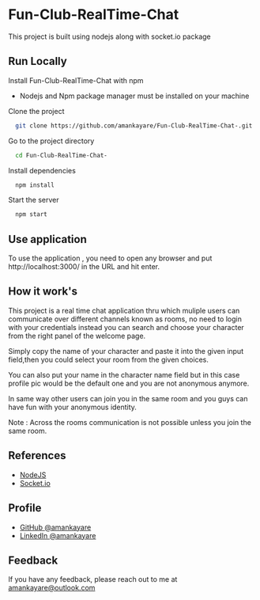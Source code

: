 
# Fun-Club-RealTime-Chat

This project is built using nodejs along with socket.io package

## Run Locally
Install Fun-Club-RealTime-Chat with npm
* Nodejs and Npm package manager must be installed on your machine

Clone the project

```bash
  git clone https://github.com/amankayare/Fun-Club-RealTime-Chat-.git
```

Go to the project directory

```bash
  cd Fun-Club-RealTime-Chat-
```

Install dependencies

```bash
  npm install
```

Start the server

```bash
  npm start
```


## Use application

To use the application , you need to open any browser and put http://localhost:3000/
in the URL and hit enter.



## How it work's

This project is a real time chat application thru which muliple users can communicate 
over different channels known as rooms, no need to login with your credentials instead 
you can search and choose your character from the right panel of the welcome page.

Simply copy the name of your character and paste it into the given input field,then
you could select your room from the given choices.

You can also put your name in the character name field but in this case profile pic
would be the default one and you are not anonymous anymore.

In same way other users can join you in the same room and you guys can have fun with
your anonymous identity. 

Note : Across the rooms communication is not possible unless you join the same room.
## References

 - [NodeJS](https://nodejs.org/en/)
 - [Socket.io](https://socket.io/)


## Profile

- [GitHub @amankayare](https://github.com/amankayare)
- [LinkedIn @amankayare](https://www.linkedin.com/in/aman-kayare-b25341a9)

## Feedback

If you have any feedback, please reach out to me at amankayare@outlook.com

